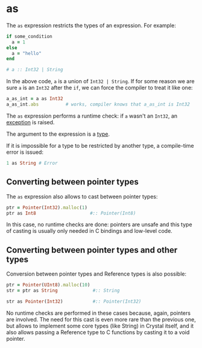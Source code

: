 # as

The `as` expression restricts the types of an expression. For example:

```ruby
if some_condition
  a = 1
else
  a = "hello"
end

# a :: Int32 | String
```

In the above code, `a` is a union of `Int32 | String`. If for some reason we are sure `a` is an `Int32` after the `if`, we can force the compiler to treat it like one:

```ruby
a_as_int = a as Int32
a_as_int.abs          # works, compiler knows that a_as_int is Int32
```

The `as` expression performs a runtime check: if `a` wasn't an `Int32`, an [exception](exception_handling.html) is raised.

The argument to the expression is a [type](type_grammar.html).

If it is impossible for a type to be restricted by another type, a compile-time error is issued:

```ruby
1 as String # Error
```

## Converting between pointer types

The `as` expression also allows to cast between pointer types:

```ruby
ptr = Pointer(Int32).malloc(1)
ptr as Int8                    #:: Pointer(Int8)
```

In this case, no runtime checks are done: pointers are unsafe and this type of casting is usually only needed in C bindings and low-level code.

## Converting between pointer types and other types

Conversion between pointer types and Reference types is also possible:

```ruby
ptr = Pointer(UInt8).malloc(10)
str = ptr as String             #:: String

str as Pointer(Int32)           #:: Pointer(Int32)
```

No runtime checks are performed in these cases because, again, pointers are involved. The need for this cast is even more rare than the previous one, but allows to implement some core types (like String) in Crystal itself, and it also allows passing a Reference type to C functions by casting it to a void pointer.
